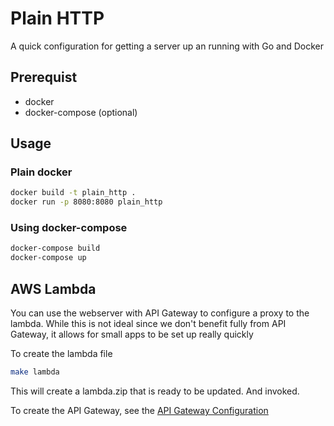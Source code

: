 # Plain HTTP

A quick configuration for getting a server up an running with Go and Docker

## Prerequist

* docker
* docker-compose (optional)

## Usage

### Plain docker

```bash
docker build -t plain_http .
docker run -p 8080:8080 plain_http
```

### Using docker-compose

```bash
docker-compose build
docker-compose up
```

## AWS Lambda
You can use the webserver with API Gateway to configure a proxy to the lambda.
While this is not ideal since we don't benefit fully from API Gateway, it allows for small apps to be set up really quickly

To create the lambda file

```bash
make lambda
```

This will create a lambda.zip that is ready to be updated. And invoked.

To create the API Gateway, see the [API Gateway Configuration](./docs/aws-api-gateway.md)


